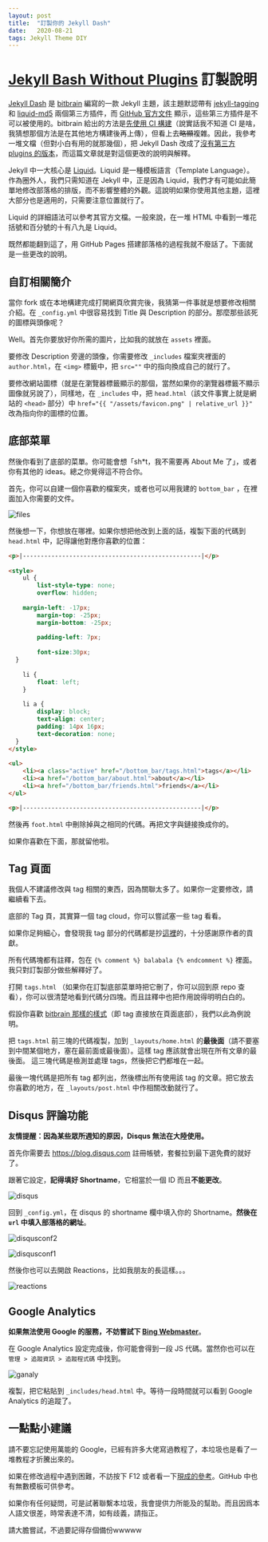 ```yaml
---
layout: post
title:  "訂製你的 Jekyll Dash"
date:   2020-08-21
tags: Jekyll Theme DIY
---
```


# [Jekyll Bash Without Plugins](https://github.com/MyCodingSucks/jekyll-dash-without-plugins) 訂製說明  

[Jekyll Dash](https://github.com/bitbrain/jekyll-dash) 是 [bitbrain](https://github.com/bitbrain) 編寫的一款 Jekyll 主題，該主題默認帶有 [jekyll-tagging](https://github.com/pattex/jekyll-tagging) 和 [liquid-md5](https://github.com/pathawks/liquid-md5) 兩個第三方插件，而 [GitHub 官方文件](https://docs.github.com/en/github/working-with-github-pages/about-github-pages-and-jekyll#plugins) 顯示，這些第三方插件是不可以被使用的。bitbrain 給出的方法是[先使用 CI 構建](https://github.com/bitbrain/jekyll-dash#using-this-theme-directly-on-github-pages)（說實話我不知道 CI 是啥，我猜想那個方法是在其他地方構建後再上傳），但看上去~~略顯~~複雜。因此，我參考一堆文檔（但對小白有用的就那幾個），把 Jekyll Dash 改成了[沒有第三方 plugins 的版本](https://github.com/MyCodingSucks/jekyll-dash-without-plugins)，而這篇文章就是對這個更改的說明與解釋。  

Jekyll 中一大核心是 [Liquid](https://shopify.github.io/liquid/)。Liquid 是一種模板語言（Template Language）。作為圈外人，我們只需知道在 Jekyll 中，正是因為 Liquid，我們才有可能如此簡單地修改部落格的排版，而不影響整體的外觀。這說明如果你使用其他主題，這裡大部分也是適用的，只需要注意位置就行了。  

Liquid 的詳細語法可以參考其官方文檔。一般來說，在一堆 HTML 中看到一堆花括號和百分號的十有八九是 Liquid。  

既然都能翻到這了，用 GitHub Pages 搭建部落格的過程我就不廢話了。下面就是一些更改的說明。

## 自訂相關簡介  
當你 fork 或在本地構建完成打開網頁欣賞完後，我猜第一件事就是想要修改相關介紹。在 `_config.yml` 中很容易找到 Title 與 Description 的部分。那麼那些該死的圖標與頭像呢？  

Well。首先你要放好你所需的圖片，比如我的就放在 `assets` 裡面。  

要修改 Description 旁邊的頭像，你需要修改 `_includes` 檔案夾裡面的 `author.html`，在 `<img>` 標籤中，把 `src=""` 中的指向換成自己的就行了。   

要修改網站圖標（就是在瀏覽器標籤顯示的那個，當然如果你的瀏覽器標籤不顯示圖像就另說了），同樣地，在 `_includes` 中，把 `head.html`（該文件事實上就是網站的 `<head>` 部分）中 `href="{{ "/assets/favicon.png" | relative_url }}"` 改為指向你的圖標的位置。

## 底部菜單  

然後你看到了底部的菜單。你可能會想「sh*t，我不需要再 About Me 了」，或者你有其他的 ideas。總之你覺得這不符合你。  

首先，你可以自建一個你喜歡的檔案夾，或者也可以用我建的 `bottom_bar` ，在裡面加入你需要的文件。  

![files](/pic/files.png)

然後想一下，你想放在哪裡。如果你想把他改到上面的話，複製下面的代碼到 `head.html` 中，記得讓他對應你喜歡的位置：  

```html
<p>|--------------------------------------------------|</p>
		
<style>
	ul {
		list-style-type: none;
		overflow: hidden;
			
    margin-left: -17px;
		margin-top: -25px;
		margin-bottom: -25px;
			
		padding-left: 7px;
    
		font-size:30px;
  }	
	
	li {
		float: left;
	}
	
	li a {
		display: block;
		text-align: center;
		padding: 14px 16px;
		text-decoration: none;
  }
</style>
  
<ul>
	<li><a class="active" href="/bottom_bar/tags.html">tags</a></li>
	<li><a href="/bottom_bar/about.html">about</a></li>
	<li><a href="/bottom_bar/friends.html">friends</a></li>
</ul>

<p>|--------------------------------------------------|</p>
```

然後再 `foot.html` 中刪除掉與之相同的代碼。再把文字與鏈接換成你的。  

如果你喜歡在下面，那就留他啦。

## Tag 頁面  
我個人不建議修改與 tag 相關的東西，因為關聯太多了。如果你一定要修改，請繼續看下去。  

底部的 Tag 頁，其實算一個 tag cloud，你可以嘗試塞一些 tag 看看。  

如果你足夠細心，會發現我 tag 部分的代碼都是抄[這裡](https://codinfox.github.io/dev/2015/03/06/use-tags-and-categories-in-your-jekyll-based-github-pages/)的，十分感謝原作者的貢獻。  

所有代碼塊都有註釋，包在 `{% comment %} balabala {% endcomment %}` 裡面。我只對訂製部分做些解釋好了。  

打開 `tags.html` （如果你在訂製底部菜單時把它刪了，你可以回到原 repo 查看），你可以很清楚地看到代碼分四塊。而且註釋中也把作用說得明明白白的。  

假設你喜歡 [bitbrain 那樣的樣式](https://bitbrain.github.io)（即 tag 直接放在頁面底部），我們以此為例說明。  

把 `tags.html` 前三塊的代碼複製，加到 `_layouts/home.html` 的**最後面**（請不要塞到中間某個地方，塞在最前面或最後面）。這樣 tag 應該就會出現在所有文章的最後面。  這三塊代碼是檢測並處理 tags，然後把它們都堆在一起。  

最後一塊代碼是把所有 tag 都列出，然後標出所有使用該 tag 的文章。把它放去你喜歡的地方，在 `_layouts/post.html` 中作相關改動就行了。

## Disqus 評論功能  
**友情提醒：因為某些眾所週知的原因，Disqus 無法在大陸使用。**   

首先你需要去 https://blog.disqus.com 註冊帳號，套餐拉到最下選免費的就好了。  

跟著它設定，**記得填好 Shortname**，它相當於一個 ID 而且**不能更改**。  

![disqus](/pic/disqus.png)

回到 `_config.yml`，在 disqus 的 shortname 欄中填入你的 Shortname。**然後在 `url` 中填入部落格的網址**。   

![disqusconf2](/pic/disqusconf2.png)

![disqusconf1](/pic/disqusconf1.png) 

然後你也可以去開啟 Reactions，比如我朋友的長這樣。。。  

![reactions](/pic/reactions.png)

## Google Analytics  
**如果無法使用 Google 的服務，不妨嘗試下 [Bing Webmaster](https://www.bing.com/toolbox/webmaster/)**。  

在 Google Analytics 設定完成後，你可能會得到一段 JS 代碼。當然你也可以在 `管理 > 追蹤資訊 > 追蹤程式碼` 中找到。  

![ganaly](/pic/ganaly.png)

複製，把它粘貼到 `_includes/head.html` 中。等待一段時間就可以看到 Google Analytics 的追蹤了。

## 一點點小建議  
請不要忘記使用萬能的 Google，已經有許多大佬寫過教程了，本垃圾也是看了一堆教程才折騰出來的。  

如果在修改過程中遇到困難，不訪按下 F12 或者看一下[現成的參考](https://github.com/MyCodingSucks/MyCodingSucks.github.io)。GitHub 中也有無數模板可供參考。  

如果你有任何疑問，可是試著聯繫本垃圾，我會提供力所能及的幫助。而且因爲本人語文很差，時常表達不清，如有歧義，請指正。  

請大膽嘗試，不過要記得存個備份wwwww
